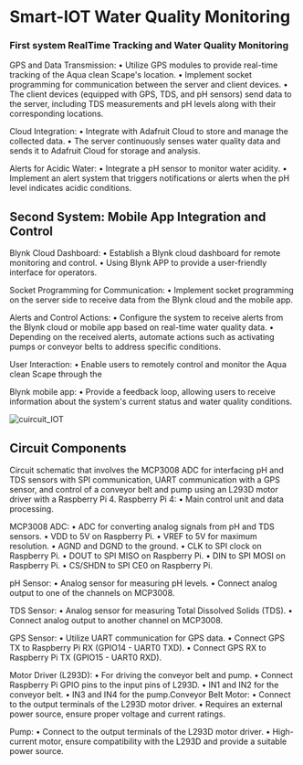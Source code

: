 # Smart-IOT Water Quality Monitoring

### First system RealTime Tracking and Water Quality Monitoring
GPS and Data Transmission:
• Utilize GPS modules to provide real-time tracking of the Aqua clean Scape's
location.
• Implement socket programming for communication between the server and client
devices.
• The client devices (equipped with GPS, TDS, and pH sensors) send data to the
server, including TDS measurements and pH levels along with their corresponding
locations.

Cloud Integration:
• Integrate with Adafruit Cloud to store and manage the collected data.
• The server continuously senses water quality data and sends it to Adafruit Cloud for
storage and analysis.

Alerts for Acidic Water:
• Integrate a pH sensor to monitor water acidity.
• Implement an alert system that triggers notifications or alerts when the pH level
indicates acidic conditions.

## Second System: Mobile App Integration and Control
Blynk Cloud Dashboard:
• Establish a Blynk cloud dashboard for remote monitoring and control.
• Using Blynk APP to provide a user-friendly interface for operators.

Socket Programming for Communication:
• Implement socket programming on the server side to receive data from the Blynk
cloud and the mobile app.

Alerts and Control Actions:
• Configure the system to receive alerts from the Blynk cloud or mobile app based on
real-time water quality data.
• Depending on the received alerts, automate actions such as activating pumps or
conveyor belts to address specific conditions.

User Interaction:
• Enable users to remotely control and monitor the Aqua clean Scape through the

Blynk mobile app:
• Provide a feedback loop, allowing users to receive information about the system's
current status and water quality conditions.

![cuircuit_IOT](https://github.com/Ahmed00Gaber/Smart-IOT-water-Monitoring-System/assets/113920593/24de1dd4-875a-4a04-92ca-e70c44b332d4)

## Circuit Components
Circuit schematic that involves the MCP3008 ADC for interfacing pH and TDS
sensors with SPI communication, UART communication with a GPS sensor, and control
of a conveyor belt and pump using an L293D motor driver with a Raspberry Pi 4.
Raspberry Pi 4:
• Main control unit and data processing.

MCP3008 ADC:
• ADC for converting analog signals from pH and TDS sensors.
• VDD to 5V on Raspberry Pi.
• VREF to 5V for maximum resolution.
• AGND and DGND to the ground.
• CLK to SPI clock on Raspberry Pi.
• DOUT to SPI MISO on Raspberry Pi.
• DIN to SPI MOSI on Raspberry Pi.
• CS/SHDN to SPI CE0 on Raspberry Pi.

pH Sensor:
• Analog sensor for measuring pH levels.
• Connect analog output to one of the channels on MCP3008.

TDS Sensor:
• Analog sensor for measuring Total Dissolved Solids (TDS).
• Connect analog output to another channel on MCP3008.

GPS Sensor:
• Utilize UART communication for GPS data.
• Connect GPS TX to Raspberry Pi RX (GPIO14 - UART0 TXD).
• Connect GPS RX to Raspberry Pi TX (GPIO15 - UART0 RXD).

Motor Driver (L293D):
• For driving the conveyor belt and pump.
• Connect Raspberry Pi GPIO pins to the input pins of L293D.
• IN1 and IN2 for the conveyor belt.
• IN3 and IN4 for the pump.Conveyor Belt Motor:
• Connect to the output terminals of the L293D motor driver.
• Requires an external power source, ensure proper voltage and current ratings.

Pump:
• Connect to the output terminals of the L293D motor driver.
• High-current motor, ensure compatibility with the L293D and provide a suitable
power source.
